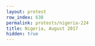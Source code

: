 ```yaml
---
layout: protest
row_index: 638
permalink: protests/nigeria-224
title: Nigeria, August 2017
hidden: true
---
```

